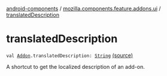 [android-components](../index.md) / [mozilla.components.feature.addons.ui](index.md) / [translatedDescription](./translated-description.md)

# translatedDescription

`val `[`Addon`](../mozilla.components.feature.addons/-addon/index.md)`.translatedDescription: `[`String`](https://kotlinlang.org/api/latest/jvm/stdlib/kotlin/-string/index.html) [(source)](https://github.com/mozilla-mobile/android-components/blob/master/components/feature/addons/src/main/java/mozilla/components/feature/addons/ui/Extensions.kt#L42)

A shortcut to get the localized description of an add-on.

